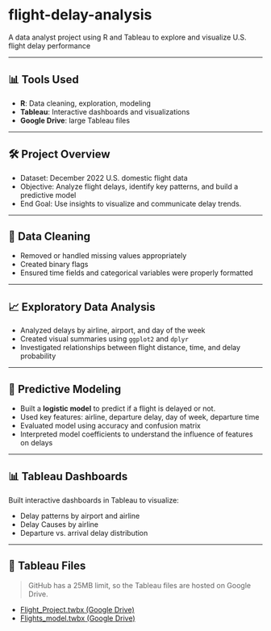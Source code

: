 # flight-delay-analysis
A data analyst project using R and Tableau to explore and visualize U.S. flight delay performance

---

## 📊 Tools Used
- **R**: Data cleaning, exploration, modeling  
- **Tableau**: Interactive dashboards and visualizations  
- **Google Drive**: large Tableau files

---

## 🛠 Project Overview

- Dataset: December 2022 U.S. domestic flight data
- Objective: Analyze flight delays, identify key patterns, and build a predictive model
- End Goal: Use insights to visualize and communicate delay trends.

---

## 🔧 Data Cleaning 
- Removed or handled missing values appropriately
- Created binary flags
- Ensured time fields and categorical variables were properly formatted

---

## 📈 Exploratory Data Analysis
- Analyzed delays by airline, airport, and day of the week
- Created visual summaries using `ggplot2` and `dplyr`
- Investigated relationships between flight distance, time, and delay probability

---

## 🔮 Predictive Modeling
- Built a **logistic model** to predict if a flight is delayed or not.
- Used key features: airline, departure delay, day of week, departure time
- Evaluated model using accuracy and confusion matrix
- Interpreted model coefficients to understand the influence of features on delays

---

## 📊 Tableau Dashboards
Built interactive dashboards in Tableau to visualize:
- Delay patterns by airport and airline
- Delay Causes by airline
- Departure vs. arrival delay distribution
  
---

## 🔗 Tableau Files 
> GitHub has a 25MB limit, so the Tableau files are hosted on Google Drive.

- [Flight_Project.twbx (Google Drive)](https://drive.google.com/file/d/17uDlp5pjh9GJc9cZUQLpidAzG--N_9nB/view?usp=share_link)
- [Flights_model.twbx (Google Drive)](https://drive.google.com/file/d/1As1e10HeCwbUPv-2UdpQaZKw5ILo6JgE/view?usp=share_link)
